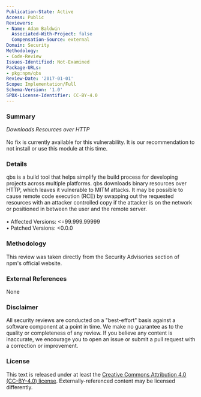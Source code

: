 ```yaml
---
Publication-State: Active
Access: Public
Reviewers:
- Name: Adam Baldwin
  Associated-With-Project: false
  Compensation-Source: external
Domain: Security
Methodology:
- Code-Review
Issues-Identified: Not-Examined
Package-URLs:
- pkg:npm/qbs
Review-Date: '2017-01-01'
Scope: Implementation/Full
Schema-Version: '1.0'
SPDX-License-Identifier: CC-BY-4.0
---
```

### Summary
*Downloads Resources over HTTP*<br><br>No fix is currently available for this vulnerability.  It is our recommendation to not install or use this module at this time.
### Details
qbs is a build tool that helps simplify the build process for developing projects across multiple platforms.  qbs downloads binary resources over HTTP, which leaves it vulnerable to MITM attacks.  It may be possible to cause remote code execution (RCE) by swapping out the requested resources with an attacker controlled copy if the attacker is on the network or positioned in between the user and the remote server.
<br><br>• Affected Versions: <=99.999.99999
<br>• Patched Versions: <0.0.0
### Methodology
This review was taken directly from the Security Advisories section of npm's official website.
### External References
None
### Disclaimer
All security reviews are conducted on a "best-effort" basis against a software component at a point in time. We make no guarantee as to the quality or completeness of any review. If you believe any content is inaccurate, we encourage you to open an issue or submit a pull request with a correction or improvement.
### License
This text is released under at least the [Creative Commons Attribution 4.0 (CC-BY-4.0) license](https://creativecommons.org/licenses/by/4.0/legalcode.txt). Externally-referenced content may be licensed differently.
